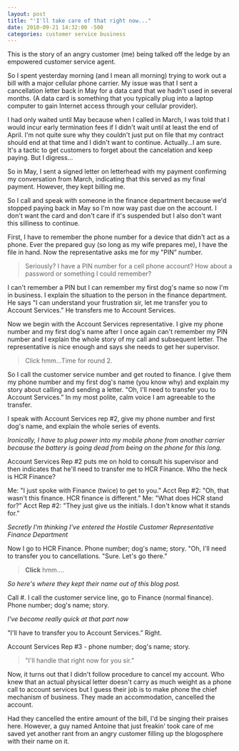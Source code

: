 ```yaml
---
layout: post
title: "'I'll take care of that right now..."
date: 2010-09-21 14:32:00 -500
categories: customer service business
---
```

This is the story of an angry customer (me) being talked off the ledge by an empowered customer service agent.

So I spent yesterday morning (and I mean all morning) trying to work out a bill with a major cellular phone carrier. My issue was that I sent a cancellation letter back in May for a data card that we hadn't used in several months. (A data card is something that you typically plug into a laptop computer to gain Internet access through your cellular provider).

I had only waited until May because when I called in March, I was told that I would incur early termination fees if I didn't wait until at least the end of April. I'm not quite sure why they couldn't just put on file that my contract should end at that time and I didn't want to continue. Actually…I am sure. It's a tactic to get customers to forget about the cancelation and keep paying. But I digress…

So in May, I sent a signed letter on letterhead with my payment confirming my conversation from March, indicating that this served as my final payment. However, they kept billing me.

So I call and speak with someone in the finance department because we'd stopped paying back in May so I'm now way past due on the account. I don't want the card and don't care if it's suspended but I also don't want this silliness to continue.

First, I have to remember the phone number for a device that didn't act as a phone. Ever the prepared guy (so long as my wife prepares me), I have the file in hand. Now the representative asks me for my "PIN” number.

> Seriously? I have a PIN number for a cell phone account? How about a password or something I could remember?

I can't remember a PIN but I can remember my first dog's name so now I'm in business. I explain the situation to the person in the finance department. He says "I can understand your frustration sir, let me transfer you to Account Services.” He transfers me to Account Services.

Now we begin with the Account Services representative. I give my phone number and my first dog's name after I once again can't remember my PIN number and I explain the whole story of my call and subsequent letter. The representative is nice enough and says she needs to get her supervisor.

> Click hmm…Time for round 2.

So I call the customer service number and get routed to finance. I give them my phone number and my first dog's name (you know why) and explain my story about calling and sending a letter. "Oh, I'll need to transfer you to Account Services.” In my most polite, calm voice I am agreeable to the transfer.

I speak with Account Services rep #2, give my phone number and first dog's name, and explain the whole series of events.

*Ironically, I have to plug power into my mobile phone from another carrier because the battery is going dead from being on the phone for this long.*

Account Services Rep #2 puts me on hold to consult his supervisor and then indicates that he'll need to transfer me to HCR Finance. Who the heck is HCR Finance?

Me: "I just spoke with Finance (twice) to get to you.” Acct Rep #2: "Oh, that wasn't this finance. HCR finance is different.” Me: "What does HCR stand for?” Acct Rep #2: "They just give us the initials. I don't know what it stands for.”

*Secretly I'm thinking I've entered the Hostile Customer Representative Finance Department*

Now I go to HCR Finance. Phone number; dog's name; story. "Oh, I'll need to transfer you to cancellations. "Sure. Let's go there.”

> **Click** hmm….

*So here's where they kept their name out of this blog post.*

Call #. I call the customer service line, go to Finance (normal finance). Phone number; dog's name; story.

*I've become really quick at that part now*

"I'll have to transfer you to Account Services.” Right.

Account Services Rep #3 - phone number; dog's name; story.

> "I'll handle that right now for you sir.”

Now, it turns out that I didn't follow procedure to cancel my account. Who knew that an actual physical letter doesn't carry as much weight as a phone call to account services but I guess their job is to make phone the chief mechanism of business. They made an accommodation, cancelled the account.

Had they cancelled the entire amount of the bill, I'd be singing their praises here. However, a guy named Antoine that just freakin' took care of me saved yet another rant from an angry customer filling up the blogosphere with their name on it.
